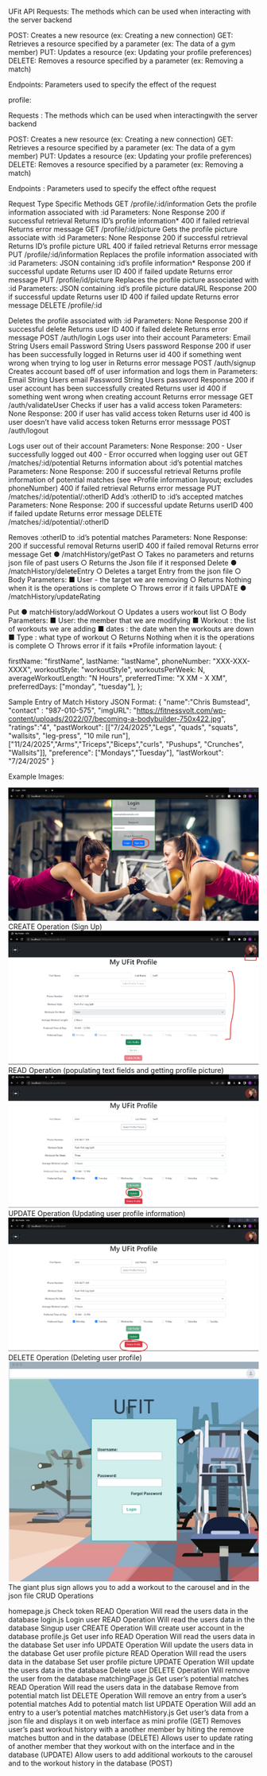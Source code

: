 UFit API
Requests: The methods which can be used when interacting with the server backend

POST:		Creates a new resource (ex: Creating a new connection)
GET:		Retrieves a resource specified by a parameter (ex: The data of a gym member)
PUT:		Updates a resource (ex: Updating your profile preferences)
DELETE:	Removes a resource specified by a parameter (ex: Removing a match)

Endpoints: Parameters used to specify the effect of the request

profile: 


Requests : The methods which can be used when interactingwith the server backend

POST: Creates a new resource (ex: Creating a new connection)
GET: Retrieves a resource specified by a parameter (ex: The data of a gym member)
PUT: Updates a resource (ex: Updating your profile preferences)
DELETE: Removes a resource specified by a parameter (ex: Removing a match)

Endpoints : Parameters used to specify the effect ofthe request


Request Type Specific Methods
GET /profile/:id/information
Gets the profile information associated with :id
Parameters:
None
Response
200 if successful retrieval
Returns ID’s profile information*
400 if failed retrieval
Returns error message
GET /profile/:id/picture
Gets the profile picture associate with :id
Parameters:
None
Response
200 if successful retrieval
Returns ID’s profile picture URL
400 if failed retrieval
Returns error message
PUT /profile/:id/information
Replaces the profile information associated with :id
Parameters:
JSON containing :id’s profile information*
Response
200 if successful update
Returns user ID
400 if failed update
Returns error message
PUT /profile/id/picture
Replaces the profile picture associated with :id
Parameters:
JSON containing :id’s profile picture
dataURL
Response
200 if successful update
Returns user ID
400 if failed update
Returns error message
DELETE /profile/:id

Deletes the profile associated with :id
Parameters:
None
Response
200 if successful delete
Returns user ID
400 if failed delete
Returns error message
POST /auth/login
Logs user into their account
Parameters:
Email
String
Users email
Password
String
Users password
Response
200 if user has been successfully logged in
Returns user id
400 if something went wrong when trying to
log user in
Returns error message
POST /auth/signup
Creates account based off of user information and
logs them in
Parameters:
Email
String
Users email
Password
String
Users password
Response
200 if user account has been successfully
created
Returns user id
400 if something went wrong when creating
account
Returns error message
GET /auth/validateUser
Checks if user has a valid access token
Parameters:
None
Response:
200 if user has valid access token
Returns user id
400 is user doesn’t have valid access token
Returns error messsage
POST /auth/logout

Logs user out of their account
Parameters:
None
Response:
200 - User successfully logged out
400 - Error occurred when logging user out
GET /matches/:id/potential
Returns information about :id’s potential matches
Parameters:
None
Response:
200 if successful retrieval
Returns profile information of
potential matches (see *Profile
information layout; excludes
phoneNumber)
400 if failed retrieval
Returns error message
PUT /matches/:id/potential/:otherID
Add’s :otherID to :id’s accepted matches
Parameters:
None
Response:
200 if successful update
Returns userID
400 if failed update
Returns error message
DELETE /matches/:id/potential/:otherID

Removes :otherID to :id’s potential matches
Parameters:
None
Response:
200 if successful removal
Returns userID
400 if failed removal
Returns error message
Get ● /matchHistory/getPast
○ Takes no parameters and returns json file of past
users
○ Returns the Json file if it responsed
Delete ● /matchHistory/deleteEntry
○ Deletes a target Entry from the json file
○ Body Parameters:
■ User - the target we are removing
○ Returns Nothing when it is the operations is
complete
○ Throws error if it fails
UPDATE ● /matchHistory/updateRating

Put ● matchHistory/addWorkout
○ Updates a users workout list
○ Body Parameters:
■ User: the member that we are modifying
■ Workout : the list of workouts we are
adding
■ dates : the date when the workouts are
down
■ Type : what type of workout
○ Returns Nothing when it is the operations is
complete
○ Throws error if it fails
*Profile information layout:
{

firstName: "firstName",
lastName: "lastName",
phoneNumber: "XXX-XXX-XXXX",
workoutStyle: "workoutStyle",
workoutsPerWeek: N,
averageWorkoutLength: "N Hours",
preferredTime: "X XM - X XM",
preferredDays: ["monday", "tuesday"],
};

Sample Entry of Match History JSON Format:
{
"name":"Chris Bumstead",
"contact" : "987-010-575",
"imgURL":
"https://fitnessvolt.com/wp-content/uploads/2022/07/becoming-a-bodybuilder-750x422.jpg",
"ratings":"4",
"pastWorkout": [["7/24/2025","Legs", "quads", "squats", "wallsits", "leg-press", "10 mile
run"],["11/24/2025","Arms","Triceps","Biceps","curls", "Pushups", "Crunches", "Wallsits"]],
"preference": ["Mondays","Tuesday"],
"lastWorkout": "7/24/2025"
}

Example Images:


![wireframe of the login](https://github.com/bhagattirth/326_Fit_Together/blob/main/docs/raw_images/CREATEOperation.png)
CREATE Operation (Sign Up)
![wireframe of the login](https://github.com/bhagattirth/326_Fit_Together/blob/main/docs/raw_images/READOperation.png)
READ Operation (populating text fields and getting profile picture)
![wireframe of the login](https://github.com/bhagattirth/326_Fit_Together/blob/main/docs/raw_images/UPDATEOperation.png)
UPDATE Operation (Updating user profile information)
![wireframe of the login](https://github.com/bhagattirth/326_Fit_Together/blob/main/docs/raw_images/DELETEOperation.png)
DELETE Operation (Deleting user profile)
![wireframe of the login](https://github.com/bhagattirth/326_Fit_Together/blob/main/docs/raw_images/login.jpg)
The giant plus sign allows you to add a workout to the carousel and in the json file
CRUD Operations

homepage.js
Check token
READ Operation
Will read the users data in the database
login.js
Login user
READ Operation
Will read the users data in the database
Singup user
CREATE Operation
Will create user account in the database
profile.js
Get user info
READ Operation
Will read the users data in the database
Set user info
UPDATE Operation
Will update the users data in the database
Get user profile picture
READ Operation
Will read the users data in the database
Set user profile picture
UPDATE Operation
Will update the users data in the database
Delete user
DELETE Operation
Will remove the user from the database
matchingPage.js
Get user’s potential matches
READ Operation
Will read the users data in the database
Remove from potential match list
DELETE Operation
Will remove an entry from a user’s potential matches
Add to potential match list
UPDATE Operation
Will add an entry to a user’s potential matches
matchHistory.js
Get user’s data from a json file and displays it on web interface as mini profile
(GET)
Removes user’s past workout history with a another member by hiting the
remove matches button and in the database (DELETE)
Allows user to update rating of another member that they workout with on the
interface and in the database (UPDATE)
Allow users to add additional workouts to the carousel and to the workout history
in the database (POST)

